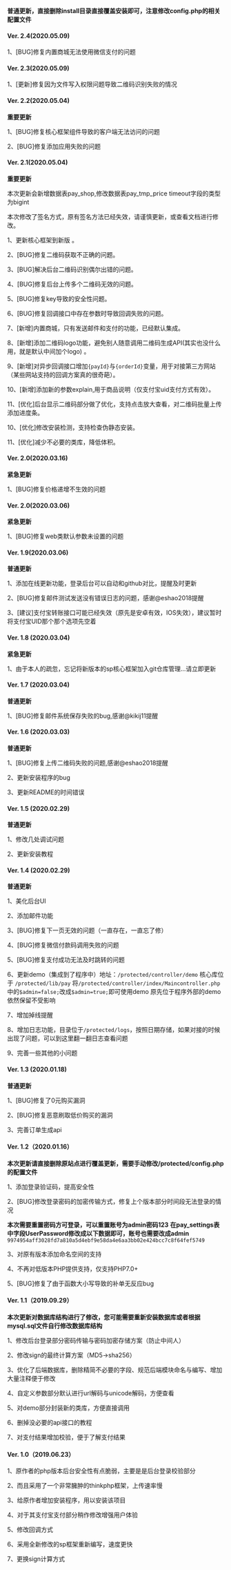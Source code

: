 **普通更新，直接删除install目录直接覆盖安装即可，注意修改config.php的相关配置文件**

#### Ver. 2.4(2020.05.09)

1、[BUG]修复内置商城无法使用微信支付的问题

#### Ver. 2.3(2020.05.09)

1、[更新]修复因为文件写入权限问题导致二维码识别失败的情况

#### Ver. 2.2(2020.05.04)
**重要更新**

1、[BUG]修复核心框架组件导致的客户端无法访问的问题

2、[BUG]修复添加应用失败的问题

#### Ver. 2.1(2020.05.04)
**重要更新**

本次更新会新增数据表pay_shop,修改数据表pay_tmp_price timeout字段的类型为bigint

本次修改了签名方式，原有签名方法已经失效，请谨慎更新，或查看文档进行修改。

1、更新核心框架到新版 。

2、[BUG]修复二维码获取不正确的问题。

3、[BUG]解决后台二维码识别偶尔出错的问题。

4、[BUG]修复后台上传多个二维码无效的问题。

5、[BUG]修复key导致的安全性问题。

6、[BUG]修复回调接口中存在参数时导致回调失败的问题。

7、[新增]内置商城，只有发送邮件和支付的功能，已经默认集成。

8、[新增]添加二维码logo功能，避免别人随意调用二维码生成API(其实也没什么用，就是默认中间加个logo) 。

9、[新增]对异步回调接口增加`{payId}`与`{orderId}`变量，用于对接第三方网站（某些网站支持的回调方案真的很奇葩）。

10、[新增]添加新的参数explain,用于商品说明（仅支付宝uid支付方式有效）。

11、[优化]后台显示二维码部分做了优化，支持点击放大查看，对二维码批量上传添加进度条。

10、[优化]修改安装检测，支持检查伪静态安装。

11、[优化]减少不必要的类库，降低体积。


#### Ver. 2.0(2020.03.16)
**紧急更新**

1、[BUG]修复价格递增不生效的问题


#### Ver. 2.0(2020.03.06)
**紧急更新**

1、[BUG]修复web类默认参数未设置的问题

#### Ver. 1.9(2020.03.06)
**普通更新**

1、添加在线更新功能，登录后台可以自动和github对比，提醒及时更新

2、[BUG]修复邮件测试发送没有错误日志的问题，感谢@eshao2018提醒

3、[建议]支付宝转账接口可能已经失效（原先是安卓有效，IOS失效），建议暂时将支付宝UID那个那个选项先空着


#### Ver. 1.8 (2020.03.04)
**紧急更新**

1、由于本人的疏忽，忘记将新版本的sp核心框架加入git仓库管理...请立即更新

#### Ver. 1.7 (2020.03.04)
**普通更新**

1、[BUG]修复邮件系统保存失败的bug,感谢@kikij11提醒


#### Ver. 1.6 (2020.03.03)
**普通更新**

1、[BUG]修复上传二维码失败的问题,感谢@eshao2018提醒

2、更新安装程序的bug

3、更新README的时间错误

#### Ver. 1.5 (2020.02.29)
**普通更新**

1、修改几处调试问题

2、更新安装教程

#### Ver. 1.4 (2020.02.29)
**普通更新**

1、美化后台UI

2、添加邮件功能

3、[BUG]修复下一页无效的问题（一直存在，一直忘了修）

4、[BUG]修复微信付款码调用失败的问题

5、[BUG]修复支付成功无法及时跳转的问题

6、更新demo（集成到了程序中）地址：`/protected/controller/demo` 核心库位于 `/protected/lib/pay` 将`/protected/controller/index/Maincontroller.php`中的`$admin=false;`改成`$admin=true;`即可使用demo 原先位于程序外部的demo依然保留不受影响

7、增加掉线提醒

8、增加日志功能，目录位于`/protected/logs`，按照日期存储，如果对接的时候出现了问题，可以到这里翻一翻日志查看问题

9、完善一些其他的小问题


#### Ver. 1.3 (2020.01.18)
**普通更新**

1、[BUG]修复了0元购买漏洞

2、[BUG]修复恶意刷取低价购买的漏洞

3、完善订单生成api

####  Ver. 1.2（2020.01.16）
**本次更新请直接删除原站点进行覆盖更新，需要手动修改/protected/config.php的配置文件**

1、添加登录验证码，提高安全性

2、[BUG]修改登录密码的加密传输方式，修复上个版本部分时间段无法登录的情况

**本次需要重置密码方可登录，可以重置账号为admin密码123**
**在pay_settings表中字段UserPassword修改成以下数据即可，账号也需要改成admin**
`9974954aff3028fd7a810a5d4ebf9e58da4e6aa3bb02e424bcc7c8f64fef5749`

3、对原有版本添加命名空间的支持

4、不再对低版本PHP提供支持，仅支持PHP7.0+

5、[BUG]修复了由于函数大小写导致的补单无反应bug



####  Ver. 1.1（2019.09.29）

**本次更新对数据库结构进行了修改，您可能需要重新安装数据库或者根据mysql.sql文件自行修改数据库结构**

1、修改后台登录部分密码传输与密码加密存储方案（防止中间人）

2、修改sign的最终计算方案（MD5->sha256）

3、优化了后端数据库，删除精简不必要的字段、规范后端模块命名与编写、增加大量注释便于修改

4、自定义参数部分默认进行url解码与unicode解码，方便查看

5、对demo部分封装新的类库，方便直接调用

6、删掉没必要的api接口的教程

7、对支付结果增加校验，便于了解支付结果

####  Ver. 1.0（2019.06.23）

1、原作者的php版本后台安全性有点脆弱，主要是是后台登录校验部分

2、而且采用了一个非常臃肿的thinkphp框架，上传速率慢

3、给原作者增加安装程序，用以安装该项目

4、对于其支付宝支付部分稍作修改增强用户体验

5、修改回调方式

6、采用全新修改的sp框架重新编写，速度更快

7、更换sign计算方式